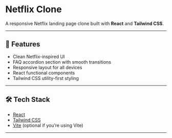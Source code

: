 # Netflix Clone

A responsive Netflix landing page clone built with **React** and **Tailwind CSS**.

---

## 🚀 Features

- Clean Netflix-inspired UI
- FAQ accordion section with smooth transitions
- Responsive layout for all devices
- React functional components
- Tailwind CSS utility-first styling

---

## 🛠️ Tech Stack

- [React](https://reactjs.org/)
- [Tailwind CSS](https://tailwindcss.com/)
- [Vite](https://vitejs.dev/) (optional if you’re using Vite)

---
